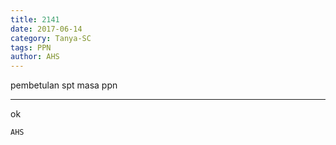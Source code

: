 ```yaml
---
title: 2141
date: 2017-06-14
category: Tanya-SC
tags: PPN
author: AHS
---
```


pembetulan spt masa ppn

---

ok

`AHS`
